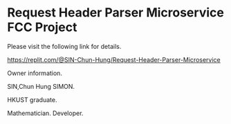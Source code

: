 # Request Header Parser Microservice FCC Project

Please visit the following link for details. 

https://replit.com/@SIN-Chun-Hung/Request-Header-Parser-Microservice

Owner information.

SIN,Chun Hung SIMON.

HKUST graduate.

Mathematician. Developer.
